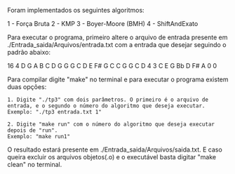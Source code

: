 Foram implementados os seguintes algoritmos:

1 - Força Bruta
2 - KMP
3 - Boyer-Moore (BMH)
4 - ShiftAndExato

Para executar o programa, primeiro altere o arquivo de entrada presente em ./Entrada_saida/Arquivos/entrada.txt com a entrada que desejar seguindo o padrão abaixo:

16 4
D G A B C D G G G C D E F# G C C
G G C D
4 3
C E G Bb
D F# A
0 0

Para compilar digite "make" no terminal e para executar o programa existem duas opções:

    1. Digite "./tp3" com dois parâmetros. O primeiro é o arquivo de entrada, e o segundo o número do algoritmo que deseja executar. Exemplo: "./tp3 entrada.txt 1"

    2. Digite "make run" com o número do algoritmo que deseja executar depois de "run".
    Exemplo: "make run1"

O resultado estará presente em ./Entrada_saida/Arquivos/saida.txt. E caso queira excluir os arquivos objetos(.o) e o executável basta digitar "make clean" no terminal.